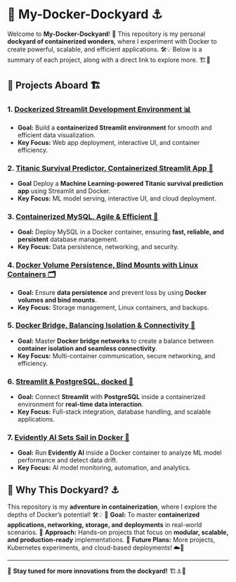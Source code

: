 # 🐳 My-Docker-Dockyard ⚓

Welcome to **My-Docker-Dockyard**! 🌊 This repository is my personal **dockyard of containerized wonders**, where I experiment with Docker to create powerful, scalable, and efficient applications. 🛠️💡 Below is a summary of each project, along with a direct link to explore more. 🏗️🚀

## 🚀 Projects Aboard 🏗️

### 1. [Dockerized Streamlit Development Environment 📊](Dockerized%20Streamlit%20Development%20Environment)
- **Goal:** Build a **containerized Streamlit environment** for smooth and efficient data visualization.
- **Key Focus:** Web app deployment, interactive UI, and container efficiency.

### 2. [Titanic Survival Predictor, Containerized Streamlit App 🚢](Titanic%20Survival%20Predictor%2C%20Containerized%20Streamlit%20App)
- **Goal** Deploy a **Machine Learning-powered Titanic survival prediction app** using Streamlit and Docker.
- **Key Focus:** ML model serving, interactive UI, and cloud deployment.

### 3. [Containerized MySQL, Agile & Efficient 🐬](Containerized%20MySQL%2C%20Agile%20%26%20Efficient)
- **Goal:** Deploy MySQL in a Docker container, ensuring **fast, reliable, and persistent** database management. 
- **Key Focus:** Data persistence, networking, and security.

### 4. [Docker Volume Persistence, Bind Mounts with Linux Containers 🗂️](Docker%20Volume%20Persistence%2C%20Bind%20Mounts%20with%20Linux%20Containers)
- **Goal:** Ensure **data persistence** and prevent loss by using **Docker volumes and bind mounts**.
- **Key Focus:** Storage management, Linux containers, and backups.

### 5. [Docker Bridge, Balancing Isolation & Connectivity 🔗](Docker%20Bridge%2C%20Balancing%20Isolation%20%26%20Connectivity)
- **Goal:** Master **Docker bridge networks** to create a balance between **container isolation and seamless connectivity**.
- **Key Focus:** Multi-container communication, secure networking, and efficiency.

### 6. [Streamlit & PostgreSQL, docked 🐘](Streamlit%20%26%20PostgreSQL%2C%20docked)
- **Goal:** Connect **Streamlit** with **PostgreSQL** inside a containerized environment for **real-time data interaction**.
- **Key Focus:** Full-stack integration, database handling, and scalable applications.

### 7. [Evidently AI Sets Sail in Docker 🧠](Evidently%20AI%20Sets%20Sail%20in%20Docker)
- **Goal:** Run **Evidently AI** inside a Docker container to analyze ML model performance and detect data drift.
- **Key Focus:** AI model monitoring, automation, and analytics.

## 🌊 Why This Dockyard? ⚓
This repository is my **adventure in containerization**, where I explore the depths of Docker’s potential! 🛠️💡
🔹 **Goal:** To master **containerized applications, networking, storage, and deployments** in real-world scenarios.
🔹 **Approach:** Hands-on projects that focus on **modular, scalable, and production-ready** implementations.
🔹 **Future Plans:** More projects, Kubernetes experiments, and cloud-based deployments! ☁️🚀

---

🌟 **Stay tuned for more innovations from the dockyard!** 🏗️⚓🚀
